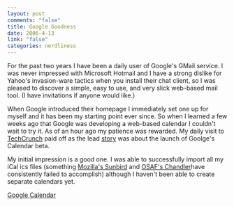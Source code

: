 ```yaml
--- 
layout: post
comments: "false"
title: Google Goodness
date: 2006-4-13
link: "false"
categories: nerdliness
---
```

For the past two years I have been a daily user of Google's GMail service. I was never impressed with Microsoft Hotmail and I have a strong dislike for Yahoo's invasion-ware tactics when you install their chat client, so I was pleased to discover a simple, easy to use, and very slick web-based mail tool. (I have invitations if anyone would like.)

When Google introduced their homepage I immediately set one up for myself and it has been my starting point ever since. So when I learned a few weeks ago that Google was developing a web-based calendar I couldn't wait to try it. As of an hour ago my patience was rewarded. My daily visit to <a href="http://techcrunch.com/" title="TechCrunch">TechCrunch</a> paid off as the lead <a href="http://www.techcrunch.com/2006/04/12/google-calendar-is-live/" title="Google Calendar is Live">story</a> was about the launch of Goolge's Calendar beta.

My initial impression is a good one. I was able to successfully import all my iCal ics files (something <a href="http://www.mozilla.org/projects/calendar/sunbird.html" title="Mozilla's Sunbird ">Mozilla's Sunbird</a> and <a href="http://chandler.osafoundation.org/" title="OSAF's Chandler ">OSAF's Chandler</a>have consistently failed to accomplish) although I haven't been able to create separate calendars yet.

<a href="http://calendar.google.com" title="Google Calendar">Google Calendar</a>
